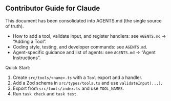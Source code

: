 ## Contributor Guide for Claude

This document has been consolidated into AGENTS.md (the single source of truth).

- How to add a tool, validate input, and register handlers: see `AGENTS.md` → “Adding a Tool”.
- Coding style, testing, and developer commands: see `AGENTS.md`.
- Agent-specific guidance and list of agents: see `AGENTS.md` → “Agent Instructions”.

Quick Start:
1) Create `src/tools/<name>.ts` with a `Tool` export and a handler.
2) Add a Zod schema in `src/types/tools.ts` and use `validateInput(...)`.
3) Export from `src/tools/index.ts` and use `TOOL_NAMES`.
4) Run `task check` and `task test`.
